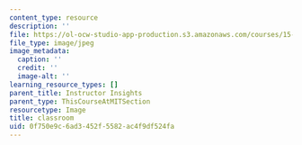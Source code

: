 ```yaml
---
content_type: resource
description: ''
file: https://ol-ocw-studio-app-production.s3.amazonaws.com/courses/15-s21-nuts-and-bolts-of-business-plans-january-iap-2014/0f750e9c6ad3452f5582ac4f9df524fa_10-2501-700x525.jpg
file_type: image/jpeg
image_metadata:
  caption: ''
  credit: ''
  image-alt: ''
learning_resource_types: []
parent_title: Instructor Insights
parent_type: ThisCourseAtMITSection
resourcetype: Image
title: classroom
uid: 0f750e9c-6ad3-452f-5582-ac4f9df524fa
---
```

